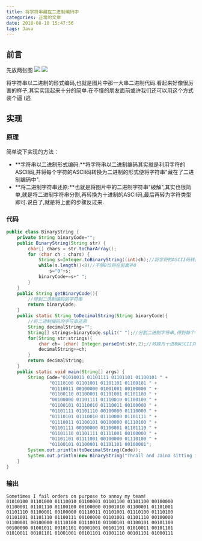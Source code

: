 ```yaml
---
title: 将字符串藏在二进制编码中
categories: 正常的文章
date: 2018-08-10 15:47:56
tags: Java
---
```


## 前言
先放两张图
![](https://raw-1257226137.cos.ap-guangzhou.myqcloud.com/images/AO9.png)
![](https://raw-1257226137.cos.ap-guangzhou.myqcloud.com/images/iLF.png)

将字符串以二进制的形式编码,也就是图片中那一大串二进制代码.看起来好像很厉害的样子,其实实现起来十分的简单.在不懂的朋友面前或许我们还可以用这个方式装个逼 (逃

## 实现

### 原理
简单说下实现的方法：
 - **字符串以二进制形式编码:**将字符串以二进制编码其实就是利用字符的ASCII码,并将每个字符的ASCII码转换为二进制的形式便将字符串"藏在了二进制编码中".
 - **将二进制字符串还原:**也就是将图片中的二进制字符串"破解",其实也很简单,就是将二进制字符串分割,再转换为十进制的ASCII码,最后再转为字符类型即可.说白了,就是将上面的步骤反过来.

### 代码
```java
public class BinaryString {
	private String binaryCode="";
	public BinaryString(String str) {
		char[] chars = str.toCharArray();
		for (char ch : chars) {
			String s=Integer.toBinaryString((int)ch);//将字符的ASCII码转换为二进制
			while(s.length()<8)//不够8位则在前面补0
				s="0"+s;
			binaryCode+=s+" ";
		}
	}
	public String getBinaryCode(){
		//得到二进制编码的字符串
		return binaryCode;
	}
	public static String toDecimalString(String binaryCode){
		//将二进制编码的字符串还原
		String decimalString="";
		String[] strings=binaryCode.split(" ");//分割二进制字符串,得到每个字符的二进制字符串
		for(String str:strings){
			char ch= (char) Integer.parseInt(str,2);//转换为十进制ASCII并强制类型转换为char
			decimalString+=ch;
		}
		return decimalString;
	}
	public static void main(String[] args) {
		String Code="01010011 01101111 01101101 01100101 " +
				"01110100 01101001 01101101 01100101 " +
				"01110011 00100000 01001001 00100000 " +
				"01100110 01100001 01101001 01101100 " +
				"00100000 01101111 01110010 01100100 " +
				"01100101 01110010 01110011 00100000 " +
				"01101111 01101110 00100000 01110000 " +
				"01110101 01110010 01110000 01101111 " +
				"01110011 01100101 00100000 01110100 " +
				"01101111 00100000 01100001 01101110 " +
				"01101110 01101111 01111001 00100000 " +
				"01101101 01111001 00100000 01110100 " +
				"01100101 01100001 01101101 00100001";
		System.out.println(toDecimalString(Code));
		System.out.println(new BinaryString("Thrall and Jaina sitting in a tree, K-I-S-S-I-N-G").getBinaryCode());
	}
}
```
### 输出
```
Sometimes I fail orders on purpose to annoy my team!
01010100 01101000 01110010 01100001 01101100 01101100 00100000 01100001 01101110 01100100 00100000 01001010 01100001 01101001 01101110 01100001 00100000 01110011 01101001 01110100 01110100 01101001 01101110 01100111 00100000 01101001 01101110 00100000 01100001 00100000 01110100 01110010 01100101 01100101 00101100 00100000 01001011 00101101 01001001 00101101 01010011 00101101 01010011 00101101 01001001 00101101 01001110 00101101 01000111
```
